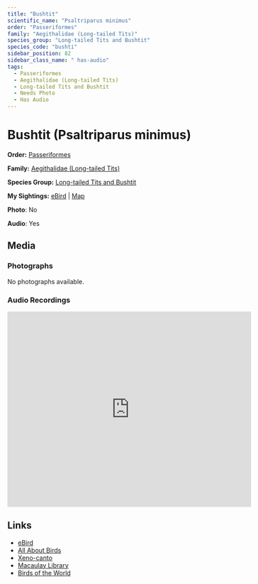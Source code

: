 ```yaml
---
title: "Bushtit"
scientific_name: "Psaltriparus minimus"
order: "Passeriformes"
family: "Aegithalidae (Long-tailed Tits)"
species_group: "Long-tailed Tits and Bushtit"
species_code: "bushti"
sidebar_position: 82
sidebar_class_name: " has-audio"
tags: 
  - Passeriformes
  - Aegithalidae (Long-tailed Tits)
  - Long-tailed Tits and Bushtit
  - Needs Photo
  - Has Audio
---
```


# Bushtit (Psaltriparus minimus)

**Order:** [Passeriformes](/tags/passeriformes)

**Family:** [Aegithalidae (Long-tailed Tits)](/tags/aegithalidae-long-tailed-tits)

**Species Group:** [Long-tailed Tits and Bushtit](/tags/long-tailed-tits-and-bushtit)

**My Sightings:** [eBird](https://ebird.org/lifelist?r=world&time=life&spp=bushti) | [Map](/map?species_code=bushti)

**Photo**: No 

**Audio**: Yes

## Media
### Photographs
No photographs available.

### Audio Recordings
<iframe src="https://macaulaylibrary.org/asset/626557575/embed" width="550" height="440" frameborder="0" allowfullscreen></iframe>

## Links
* [eBird](https://ebird.org/species/bushti) 
* [All About Birds](https://www.allaboutbirds.org/guide/bushti) 
* [Xeno-canto](https://www.xeno-canto.org/species/psaltriparus-minimus) 
* [Macaulay Library](https://search.macaulaylibrary.org/catalog?taxonCode=bushti&sort=rating_rank_desc)
* [Birds of the World](https://birdsoftheworld.org/bow/species/bushti)
